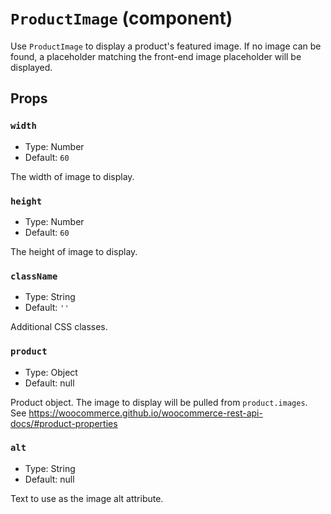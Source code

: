 `ProductImage` (component)
==========================

Use `ProductImage` to display a product's featured image. If no image can be found, a placeholder matching the front-end image
placeholder will be displayed.



Props
-----

### `width`

- Type: Number
- Default: `60`

The width of image to display.

### `height`

- Type: Number
- Default: `60`

The height of image to display.

### `className`

- Type: String
- Default: `''`

Additional CSS classes.

### `product`

- Type: Object
- Default: null

Product object. The image to display will be pulled from `product.images`.
See https://woocommerce.github.io/woocommerce-rest-api-docs/#product-properties

### `alt`

- Type: String
- Default: null

Text to use as the image alt attribute.

